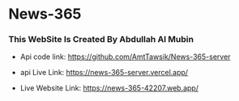 # News-365


### This WebSite Is Created By Abdullah Al Mubin

* Api code link: https://github.com/AmtTawsik/News-365-server
* api Live Link: https://news-365-server.vercel.app/

* Live Website Link: https://news-365-42207.web.app/